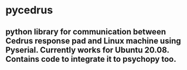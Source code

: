 # pycedrus

## python library for communication between Cedrus response pad and Linux machine using Pyserial. Currently works for Ubuntu 20.08. Contains code to integrate it to psychopy too. 

